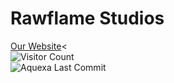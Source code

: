 # Rawflame Studios
[Our Website](https://rawflamestudios.github.io/home)<<br>
![Visitor Count](https://visitor-badge.laobi.icu/badge?page_id=RawflameStudios)<br>
![Aquexa Last Commit](https://img.shields.io/github/last-commit/RawflameStudios/Aquexa/main)

